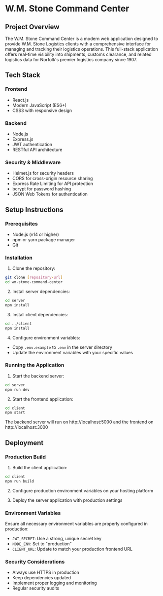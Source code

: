 # W.M. Stone Command Center

## Project Overview

The W.M. Stone Command Center is a modern web application designed to provide W.M. Stone Logistics clients with a comprehensive interface for managing and tracking their logistics operations. This full-stack application offers real-time visibility into shipments, customs clearance, and related logistics data for Norfolk's premier logistics company since 1907.

## Tech Stack

### Frontend
- React.js
- Modern JavaScript (ES6+)
- CSS3 with responsive design

### Backend
- Node.js
- Express.js
- JWT authentication
- RESTful API architecture

### Security & Middleware
- Helmet.js for security headers
- CORS for cross-origin resource sharing
- Express Rate Limiting for API protection
- bcrypt for password hashing
- JSON Web Tokens for authentication

## Setup Instructions

### Prerequisites
- Node.js (v14 or higher)
- npm or yarn package manager
- Git

### Installation

1. Clone the repository:
```bash
git clone [repository-url]
cd wm-stone-command-center
```

2. Install server dependencies:
```bash
cd server
npm install
```

3. Install client dependencies:
```bash
cd ../client
npm install
```

4. Configure environment variables:
- Copy `.env.example` to `.env` in the server directory
- Update the environment variables with your specific values

### Running the Application

1. Start the backend server:
```bash
cd server
npm run dev
```

2. Start the frontend application:
```bash
cd client
npm start
```

The backend server will run on http://localhost:5000 and the frontend on http://localhost:3000

## Deployment

### Production Build

1. Build the client application:
```bash
cd client
npm run build
```

2. Configure production environment variables on your hosting platform

3. Deploy the server application with production settings

### Environment Variables
Ensure all necessary environment variables are properly configured in production:
- `JWT_SECRET`: Use a strong, unique secret key
- `NODE_ENV`: Set to "production"
- `CLIENT_URL`: Update to match your production frontend URL

### Security Considerations
- Always use HTTPS in production
- Keep dependencies updated
- Implement proper logging and monitoring
- Regular security audits